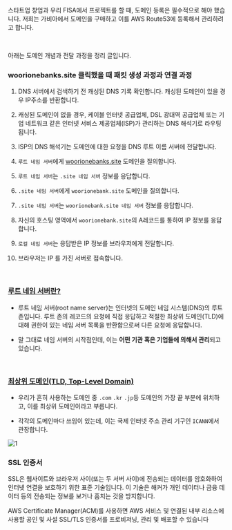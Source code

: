 스타트업 창업과 우리 FISA에서 프로젝트를 할 때, 도메인 등록은 필수적으로 해야 했습니다.
저희는 가비아에서 도메인을 구매하고 이를 AWS Route53에 등록해서 관리하려고 합니다.

<br>

아래는 도메인 개념과 전달 과정을 정리 글입니다. 

### woorionebanks.site 클릭했을 때 패킷 생성 과정과 연결 과정

1. DNS 서버에서 검색하기 전 캐싱된 DNS 기록 확인합니다. 캐싱된 도메인이 있을 경우 IP주소를 반환합니다. 

2. 캐싱된 도메인이 없을 경우, 케이블 인터넷 공급업체, DSL 광대역 공급업체 또는 기업 네트워크 같은 인터넷 서비스 제공업체(ISP)가 관리하는 DNS 해석기로 라우팅됩니다.

3. ISP의 DNS 해석기는 도메인에 대한 요청을 DNS 루트 이름 서버에 전달합니다.

4. `루트 네임 서버`에게 [woorionebanks.site](http://woorionebanks.site) 도메인을 질의합니다.

5. `루트 네임 서버`는 `.site 네임 서버` 정보를 응답합니다.

6. `.site 네임 서버`에게 `woorionebank.site` 도메인을 질의합니다.

7. `.site 네임 서버`는 `woorionebank.site 네임 서버` 정보를 응답합니다.

8. 자신의 호스팅 영역에서 `woorionebank.site`의 A레코드를 통하여 IP 정보를 응답합니다.

9. `로컬 네임 서버`는 응답받은 IP 정보를 브라우저에게 전달합니다.

10. 브라우저는 IP 를 가진 서버로 접속합니다.

<br>

### **[루트 네임 서버란?](https://southouse.tistory.com/11#%EB%25A-%25A-%ED%25-A%25B-%25--%EB%25--%25A-%EC%25-E%25--%25--%EC%25--%25-C%EB%25B-%25--%EB%25-E%25--%25-F)**

- 루트 네임 서버(root name server)는 인터넷의 도메인 네임 시스템(DNS)의 루트 존입니다. 루트 존의 레코드의 요청에 직접 응답하고 적절한 최상위 도메인(TLD)에 대해 권한이 있는 네임 서버 목록을 반환함으로써 다른 요청에 응답합니다.

- 말 그대로 네임 서버의 시작점인데, 이는 **어떤 기관 혹은 기업들에 의해서 관리**되고 있습니다.


<br>

### **[최상위 도메인(TLD, Top-Level Domain)](https://southouse.tistory.com/11#%EC%25B-%25-C%EC%25--%25--%EC%25-C%25--%25--%EB%25-F%25--%EB%25A-%25--%EC%25-D%25B--TLD%25-C%25--Top-Level%25--Domain-)**

- 우리가 흔히 사용하는 도메인 중 `.com` `.kr` `.jp`등 도메인의 가장 끝 부분에 위치하고, 이를 최상위 도메인이라고 부릅니다.

- 각각의 도메인마다 쓰임이 있는데, 이는 국제 인터넷 주소 관리 기구인 `ICANN`에서 관장합니다.

![1](https://github.com/greeneryjin/Engineering-Blog/assets/87289562/10a6d0ed-309c-4944-a157-9e8414251d6c)

### **SSL 인증서**

SSL은 웹사이트와 브라우저 사이(또는 두 서버 사이)에 전송되는 데이터를 암호화하여 인터넷 연결을 보호하기 위한 표준 기술입니다. 이 기술은 해커가 개인 데이터나 금융 데이터 등의 전송되는 정보를 보거나 훔치는 것을 방지합니다.

AWS Certificate Manager(ACM)를 사용하면 AWS 서비스 및 연결된 내부 리소스에 사용할 공인 및 사설 SSL/TLS 인증서를 프로비저닝, 관리 및 배포할 수 있습니다
